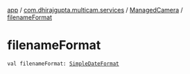 [app](../../index.md) / [com.dhirajgupta.multicam.services](../index.md) / [ManagedCamera](index.md) / [filenameFormat](./filename-format.md)

# filenameFormat

`val filenameFormat: `[`SimpleDateFormat`](https://developer.android.com/reference/java/text/SimpleDateFormat.html)